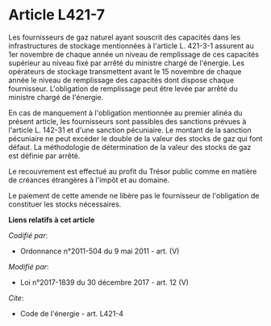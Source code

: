 # Article L421-7

Les fournisseurs de gaz naturel ayant souscrit des capacités dans les infrastructures de stockage mentionnées à l'article L.
421-3-1 assurent au 1er novembre de chaque année un niveau de remplissage de ces capacités supérieur au niveau fixé par
arrêté du ministre chargé de l'énergie. Les opérateurs de stockage transmettent avant le 15 novembre de chaque année le
niveau de remplissage des capacités dont dispose chaque fournisseur. L'obligation de remplissage peut être levée par arrêté
du ministre chargé de l'énergie.

En cas de manquement à l'obligation mentionnée au premier alinéa du présent article, les fournisseurs sont passibles des
sanctions prévues à l'article L. 142-31 et d'une sanction pécuniaire. Le montant de la sanction pécuniaire ne peut excéder le
double de la valeur des stocks de gaz qui font défaut. La méthodologie de détermination de la valeur des stocks de gaz est
définie par arrêté.

Le recouvrement est effectué au profit du Trésor public comme en matière de créances étrangères à l'impôt et au domaine.

Le paiement de cette amende ne libère pas le fournisseur de l'obligation de constituer les stocks nécessaires.

**Liens relatifs à cet article**

_Codifié par_:

  - Ordonnance n°2011-504 du 9 mai 2011 - art. (V)

_Modifié par_:

  - Loi n°2017-1839 du 30 décembre 2017 - art. 12 (V)

_Cite_:

  - Code de l'énergie - art. L421-4
